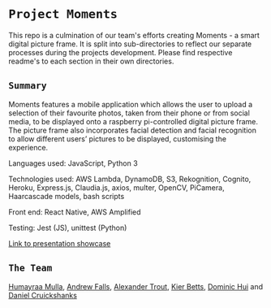 # `Project Moments`


This repo is a culmination of our team's efforts creating Moments - a smart digital picture frame.
It is split into sub-directories to reflect our separate processes during the projects development.
Please find respective readme's to each section in their own directories.

## `Summary`

Moments features a mobile application which allows the user to upload a selection of their favourite photos, taken from their phone or from social media, to be displayed onto a raspberry pi-controlled digital picture frame. The picture frame also incorporates facial detection and facial recognition to allow different users’ pictures to be displayed, customising the experience.

Languages used: JavaScript, Python 3

Technologies used: AWS Lambda, DynamoDB, S3, Rekognition, Cognito, Heroku, Express.js, Claudia.js, axios, multer, OpenCV, PiCamera, Haarcascade models, bash scripts

Front end: React Native, AWS Amplified

Testing: Jest (JS), unittest (Python)

[Link to presentation showcase](https://youtu.be/gV1phm3UcPk)
## `The Team`

[Humayraa Mulla](https://github.com/Hy-M), [Andrew Falls](https://github.com/Afalls89),
[Alexander Trout](https://github.com/alexandertrout), [Kier Betts](https://github.com/keirbetts), [Dominic Hui](https://github.com/DominicH247) and [Daniel Cruickshanks](https://github.com/smegbot1)